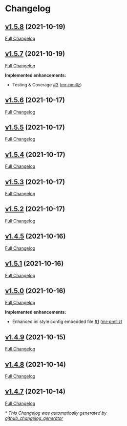 # Changelog

## [v1.5.8](https://github.com/mr-pmillz/pimp-my-shell/tree/v1.5.8) (2021-10-19)

[Full Changelog](https://github.com/mr-pmillz/pimp-my-shell/compare/v1.5.7...v1.5.8)

## [v1.5.7](https://github.com/mr-pmillz/pimp-my-shell/tree/v1.5.7) (2021-10-19)

[Full Changelog](https://github.com/mr-pmillz/pimp-my-shell/compare/v1.5.6...v1.5.7)

**Implemented enhancements:**

- Testing & Coverage [\#3](https://github.com/mr-pmillz/pimp-my-shell/pull/3) ([mr-pmillz](https://github.com/mr-pmillz))

## [v1.5.6](https://github.com/mr-pmillz/pimp-my-shell/tree/v1.5.6) (2021-10-17)

[Full Changelog](https://github.com/mr-pmillz/pimp-my-shell/compare/v1.5.5...v1.5.6)

## [v1.5.5](https://github.com/mr-pmillz/pimp-my-shell/tree/v1.5.5) (2021-10-17)

[Full Changelog](https://github.com/mr-pmillz/pimp-my-shell/compare/v1.5.4...v1.5.5)

## [v1.5.4](https://github.com/mr-pmillz/pimp-my-shell/tree/v1.5.4) (2021-10-17)

[Full Changelog](https://github.com/mr-pmillz/pimp-my-shell/compare/v1.5.3...v1.5.4)

## [v1.5.3](https://github.com/mr-pmillz/pimp-my-shell/tree/v1.5.3) (2021-10-17)

[Full Changelog](https://github.com/mr-pmillz/pimp-my-shell/compare/v1.5.2...v1.5.3)

## [v1.5.2](https://github.com/mr-pmillz/pimp-my-shell/tree/v1.5.2) (2021-10-17)

[Full Changelog](https://github.com/mr-pmillz/pimp-my-shell/compare/v1.4.5...v1.5.2)

## [v1.4.5](https://github.com/mr-pmillz/pimp-my-shell/tree/v1.4.5) (2021-10-16)

[Full Changelog](https://github.com/mr-pmillz/pimp-my-shell/compare/v1.5.1...v1.4.5)

## [v1.5.1](https://github.com/mr-pmillz/pimp-my-shell/tree/v1.5.1) (2021-10-16)

[Full Changelog](https://github.com/mr-pmillz/pimp-my-shell/compare/v1.5.0...v1.5.1)

## [v1.5.0](https://github.com/mr-pmillz/pimp-my-shell/tree/v1.5.0) (2021-10-16)

[Full Changelog](https://github.com/mr-pmillz/pimp-my-shell/compare/v1.4.9...v1.5.0)

**Implemented enhancements:**

- Enhanced ini style config embedded file [\#1](https://github.com/mr-pmillz/pimp-my-shell/pull/1) ([mr-pmillz](https://github.com/mr-pmillz))

## [v1.4.9](https://github.com/mr-pmillz/pimp-my-shell/tree/v1.4.9) (2021-10-15)

[Full Changelog](https://github.com/mr-pmillz/pimp-my-shell/compare/v1.4.8...v1.4.9)

## [v1.4.8](https://github.com/mr-pmillz/pimp-my-shell/tree/v1.4.8) (2021-10-14)

[Full Changelog](https://github.com/mr-pmillz/pimp-my-shell/compare/v1.4.7...v1.4.8)

## [v1.4.7](https://github.com/mr-pmillz/pimp-my-shell/tree/v1.4.7) (2021-10-14)

[Full Changelog](https://github.com/mr-pmillz/pimp-my-shell/compare/46fee5ea2af5f58460e92aac4a8e1facc9c85fd9...v1.4.7)



\* *This Changelog was automatically generated by [github_changelog_generator](https://github.com/github-changelog-generator/github-changelog-generator)*
